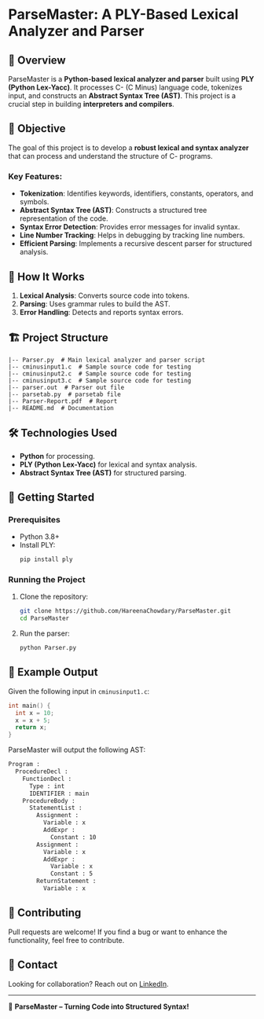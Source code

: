# ParseMaster: A PLY-Based Lexical Analyzer and Parser

## 📌 Overview
ParseMaster is a **Python-based lexical analyzer and parser** built using **PLY (Python Lex-Yacc)**. It processes C- (C Minus) language code, tokenizes input, and constructs an **Abstract Syntax Tree (AST)**. This project is a crucial step in building **interpreters and compilers**.

## 🎯 Objective
The goal of this project is to develop a **robust lexical and syntax analyzer** that can process and understand the structure of C- programs.

### Key Features:
- **Tokenization**: Identifies keywords, identifiers, constants, operators, and symbols.
- **Abstract Syntax Tree (AST)**: Constructs a structured tree representation of the code.
- **Syntax Error Detection**: Provides error messages for invalid syntax.
- **Line Number Tracking**: Helps in debugging by tracking line numbers.
- **Efficient Parsing**: Implements a recursive descent parser for structured analysis.

## 🚀 How It Works
1. **Lexical Analysis**: Converts source code into tokens.
2. **Parsing**: Uses grammar rules to build the AST.
3. **Error Handling**: Detects and reports syntax errors.

## 🏗️ Project Structure
```
|-- Parser.py  # Main lexical analyzer and parser script
|-- cminusinput1.c  # Sample source code for testing
|-- cminusinput2.c  # Sample source code for testing
|-- cminusinput3.c  # Sample source code for testing
|-- parser.out  # Parser out file
|-- parsetab.py  # parsetab file
|-- Parser-Report.pdf  # Report
|-- README.md  # Documentation
```

## 🛠️ Technologies Used
- **Python** for processing.
- **PLY (Python Lex-Yacc)** for lexical and syntax analysis.
- **Abstract Syntax Tree (AST)** for structured parsing.

## 📖 Getting Started
### Prerequisites
- Python 3.8+
- Install PLY:
  ```bash
  pip install ply
  ```

### Running the Project
1. Clone the repository:
   ```bash
   git clone https://github.com/HareenaChowdary/ParseMaster.git 
   cd ParseMaster
   ```
2. Run the parser:
   ```bash
   python Parser.py
   ```

## 🧐 Example Output
Given the following input in `cminusinput1.c`:
```c
int main() {
  int x = 10;
  x = x + 5;
  return x;
}
```
ParseMaster will output the following AST:
```bash
Program :
  ProcedureDecl :
    FunctionDecl :
      Type : int
      IDENTIFIER : main
    ProcedureBody :
      StatementList :
        Assignment :
          Variable : x
          AddExpr :
            Constant : 10
        Assignment :
          Variable : x
          AddExpr :
            Variable : x
            Constant : 5
        ReturnStatement :
          Variable : x
```

## 🤝 Contributing
Pull requests are welcome! If you find a bug or want to enhance the functionality, feel free to contribute.

## 📧 Contact
Looking for collaboration? Reach out on [LinkedIn](https://www.linkedin.com/in/hareena-chowdary-polavaram/).

---
🚀 **ParseMaster – Turning Code into Structured Syntax!**

